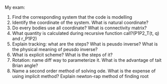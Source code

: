My exam:
1. Find the corresponding system that the code is modelling
2. Identify the coordinate of the system. What is natural coordinate?
3. Do every bodies use all coordinate? What is connectivity matrix?
4. What quantity is calculated during recursive function call?(P1P2_T(t, q) and r_P1P2)
5. Explain tracking: what are the steps? What is peusdo inverse? What is the physical meaning of peusdo inverse?
6. What is explicit scheme? What is the steps of it?
7. Rotation: name diff way to parameterize it. What is the advantage of tait Brian angle? 
8. Name a second order method of solving ode. What is the expense of using implicit method? Explain newton-rap method of finding root